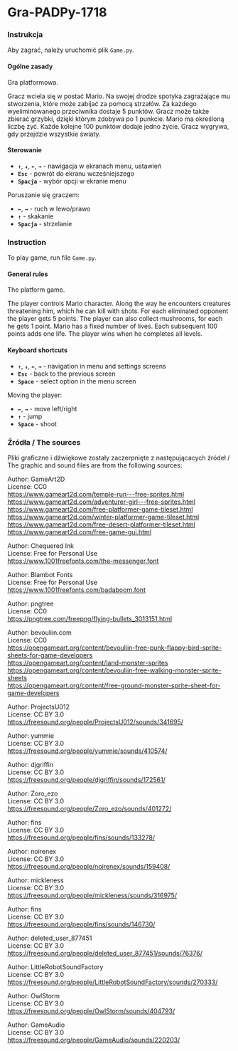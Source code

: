 # Gra-PADPy-1718

### Instrukcja

Aby zagrać, należy uruchomić plik `Game.py`.

#### Ogólne zasady

Gra platformowa. 

Gracz wciela się w postać Mario. Na swojej drodze spotyka zagrażające mu stworzenia, które może zabijać za pomocą strzałów. Za każdego wyeliminowanego przeciwnika dostaje 5 punktów. Gracz może także zbierać grzybki, dzięki którym zdobywa po 1 punkcie. Mario ma określoną liczbę żyć. Każde kolejne 100 punktów dodaje jedno życie. Gracz wygrywa, gdy przejdzie wszystkie światy.

#### Sterowanie

* **`↑`**, **`↓`**, **`←`**, **`→`** - nawigacja w ekranach menu, ustawień
* **`Esc`** - powrót do ekranu wcześniejszego
* **`Spacja`** - wybór opcji w ekranie menu

Poruszanie się graczem:
* **`←`**, **`→`** - ruch w lewo/prawo
* **`↑`** - skakanie
* **`Spacja`** - strzelanie

### Instruction

To play game, run file `Game.py`.

#### General rules

The platform game.

The player controls Mario character. Along the way he encounters creatures threatening him, which he can kill with shots. For each eliminated opponent the player gets 5 points. The player can also collect mushrooms, for each he gets 1 point. Mario has a fixed number of lives. Each subsequent 100 points adds one life. The player wins when he completes all levels.

#### Keyboard shortcuts

* **`↑`**, **`↓`**, **`←`**, **`→`** - navigation in menu and settings screens
* **`Esc`** - back to the previous screen
* **`Space`** - select option in the menu screen

Moving the player:
* **`←`**, **`→`** - move left/right
* **`↑`** - jump
* **`Space`** - shoot

### Źródła / The sources

Pliki graficzne i dźwiękowe zostały zaczerpnięte z następującacych źródeł /  
The graphic and sound files are from the following sources:

Author: GameArt2D  
License: CC0  
https://www.gameart2d.com/temple-run---free-sprites.html  
https://www.gameart2d.com/adventurer-girl---free-sprites.html  
https://www.gameart2d.com/free-platformer-game-tileset.html  
https://www.gameart2d.com/winter-platformer-game-tileset.html  
https://www.gameart2d.com/free-desert-platformer-tileset.html  
https://www.gameart2d.com/free-game-gui.html  

Author: Chequered Ink  
License: Free for Personal Use  
https://www.1001freefonts.com/the-messenger.font  

Author: Blambot Fonts  
License: Free for Personal Use  
https://www.1001freefonts.com/badaboom.font

Author: pngtree  
License: CC0  
https://pngtree.com/freepng/flying-bullets_3013151.html

Author: bevouliin.com  
License: CC0  
https://opengameart.org/content/bevouliin-free-punk-flappy-bird-sprite-sheets-for-game-developers  
https://opengameart.org/content/land-monster-sprites  
https://opengameart.org/content/bevouliin-free-walking-monster-sprite-sheets  
https://opengameart.org/content/free-ground-monster-sprite-sheet-for-game-developers

Author: ProjectsU012  
License: CC BY 3.0  
https://freesound.org/people/ProjectsU012/sounds/341695/

Author: yummie  
License: CC BY 3.0  
https://freesound.org/people/yummie/sounds/410574/

Author: djgriffin  
License: CC BY 3.0  
https://freesound.org/people/djgriffin/sounds/172561/

Author: Zoro_ezo  
License: CC BY 3.0  
https://freesound.org/people/Zoro_ezo/sounds/401272/

Author: fins  
License: CC BY 3.0  
https://freesound.org/people/fins/sounds/133278/

Author: noirenex  
License: CC BY 3.0  
https://freesound.org/people/noirenex/sounds/159408/

Author: mickleness  
License: CC BY 3.0  
https://freesound.org/people/mickleness/sounds/316975/

Author: fins  
License: CC BY 3.0  
https://freesound.org/people/fins/sounds/146730/

Author: deleted_user_877451  
License: CC BY 3.0  
https://freesound.org/people/deleted_user_877451/sounds/76376/

Author: LittleRobotSoundFactory  
License: CC BY 3.0  
https://freesound.org/people/LittleRobotSoundFactory/sounds/270333/

Author: OwlStorm  
License: CC BY 3.0  
https://freesound.org/people/OwlStorm/sounds/404793/

Author: GameAudio  
License: CC BY 3.0  
https://freesound.org/people/GameAudio/sounds/220203/

